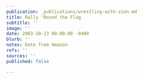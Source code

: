 ```yaml
---
publication: _publications/wrestling-with-zion.md
title: Rally 'Round the Flag
subtitle: ''
image: ''
date: 2003-10-13 00:00:00 -0400
blurb: ''
notes: Date from Amazon
refs: ''
sources: ''
published: false

---
```

